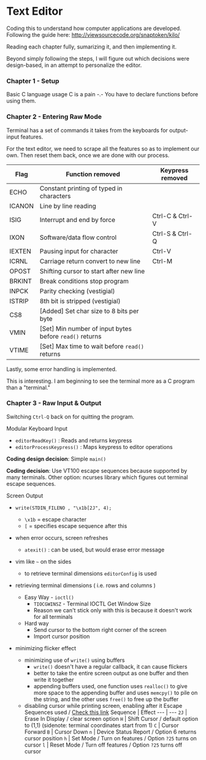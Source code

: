 # Text Editor

Coding this to understand how computer applications are developed.
Following the guide here: http://viewsourcecode.org/snaptoken/kilo/

Reading each chapter fully, sumarizing it, and then implementing it.

Beyond simply following the steps, I will figure out which decisions were design-based, in an attempt to personalize the editor.

### Chapter 1 - Setup

Basic C language usage
C is a pain -.-
You have to declare functions before using them.

### Chapter 2 - Entering Raw Mode

Terminal has a set of commands it takes from the keyboards for output-input features.

For the text editor, we need to scrape all the features so as to implement our own. Then reset them back, once we are done with our process.

Flag | Function removed | Keypress removed
--- | --- | --- |
ECHO | Constant printing of typed in characters | 
ICANON | Line by line reading | 
ISIG | Interrupt and end by force | Ctrl-C & Ctrl-V
IXON | Software/data flow control | Ctrl-S & Ctrl-Q
IEXTEN | Pausing input for character | Ctrl-V
ICRNL | Carriage return convert to new line | Ctrl-M
OPOST | Shifting cursor to start after new line |
BRKINT | Break conditions stop program |
INPCK | Parity checking (vestigial) |
ISTRIP | 8th bit is stripped (vestigial) |
CS8 | [Added] Set char size to 8 bits per byte | 
VMIN | [Set] Min number of input bytes before `read()` returns |
VTIME | [Set] Max time to wait before `read()` returns |

Lastly, some error handling is implemented.

This is interesting. I am beginning to see the terminal more as a C program than a "terminal."

### Chapter 3 - Raw Input & Output

Switching `Ctrl-Q` back on for quitting the program.

Modular Keyboard Input
- `editorReadKey()` : Reads and returns keypress
- `editorProcessKeypress()` : Maps keypress to editor operations

**Coding design decision**: Simple `main()`

**Coding decision**: Use VT100 escape sequences because supported by many terminals. Other option: ncurses library which figures out terminal escape sequences.

Screen Output
- `write(STDIN_FILENO , "\x1b[2J", 4);` 
   - `\x1b` = escape character
   - `[` = specifies escape sequence after this

- when error occurs, screen refreshes
   - `atexit()` : can be used, but would erase error message

- vim like `~` on the sides
   - to retrieve terminal dimensions `editorConfig` is used

- retrieving terminal dimensions ( i.e. rows and columns )
	- Easy Way - `ioctl()` 
		- `TIOCGWINSZ` - Terminal IOCTL Get Window Size
		- Reason we can't stick only with this is because it doesn't work for all terminals
	- Hard way 
		- Send cursor to the bottom right corner of the screen
		- Import cursor position

- minimizing flicker effect
    - minimizing use of `write()` using buffers
        - `write()` doesn't have a regular callback, it can cause flickers
        - better to take the entire screen output as one buffer and then write it together
        - appending buffers used, one function uses `realloc()` to give more space to the appending buffer and uses `memcpy()` to pile on the string, and the other uses `free()` to free up the buffer
    - disabling cursor while printing screen, enabling after it
Escape Sequences used / [Check this link](http://vt100.net/docs/vt100-ug/chapter3.html#ED)
Sequence | Effect
--- | ---
`2J` | Erase In Display / clear screen option
`H` |  Shift Cursor / default option to (1,1) (sidenote: terminal coordinates start from 1)
`C` | Cursor Forward
`B` | Cursor Down
`n` | Device Status Report / Option 6 returns cursor position
`h` | Set Mode / Turn on features / Option `?25` turns on cursor
`l` | Reset Mode / Turn off features / Option `?25` turns off cursor























